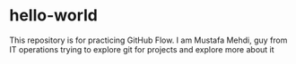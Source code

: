 # hello-world
This repository is for practicing GitHub Flow.
I am Mustafa Mehdi, guy from IT operations trying to explore git for projects and explore more about it
